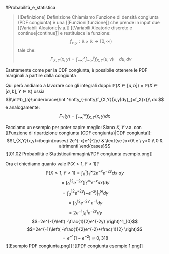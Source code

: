#Probabilità_e_statistica 
>[!Definizione]  Definizione
>Chiamiamo Funzione di densità congiunta (PDF congiunta) è una [[Funzioni|funzione]] che prende in input due [[Variabili Aleatorie|v.a.]] [[Variabili Aleatorie discrete e continue|continue]] e restituisce la funzione:
>$$f_{x,y}:\mathbb{R}\times\mathbb{R}\to[0,\infty)$$
>tale che:
>$$F_{X,Y}(x,y)=\int^x_{-\infty}\int^y_{-\infty}f_{X,Y}(u,v)\quad du,dv$$

Esattamente come per la CDF congiunta, è possibile ottenere le PDF marginali a partire dalla congiunta

Qui però andiamo a lavorare con gli integrali doppi:
$\mathbb{P}(X\in[a,b])=\mathbb{P}(X\in[a,b],Y\in\mathbb{R})$
ossia
$$\int^b_{a}\underbrace{\int ^\infty_{-\infty}f_{X,Y}(x,y)dy}_{=f_X(x)}\ dx $$
e analogamente:
$$F_{Y}(y)=\int^\infty_{-\infty}f_{X,Y}(x,y)dx$$

Facciamo un esempio per poter capire meglio:
Siano $X,Y$ v.a. con [[Funzione di ripartizione congiunta (CDF congiunta)|CDF congiunta]]:
$$f_{X,Y}(x,y)=\begin{cases}
2e^{-x}e^{-2y} & \text{se }x>0\ e \ y>0 \\
0 & altrimenti
\end{cases}$$
![[01.02 Probabilità e Statistica/Immagini/PDF congiunta esempio.png]]

Ora ci chiediamo quanto vale $\mathbb{P}(X>1,Y<1)?$
$$\mathbb{P}(X>1,Y<1)=\int^1_{0}\int^\infty_{1}2e^{-x}e^{-2y}dx\ dy$$
$$=\int_{0}^12e^{-2y}\left( \int_{1}^\infty e^{-x}dx \right)dy$$
$$=\int_{0}^12e^{-2y}(-e^{-x})|^\infty_{1}dy$$
$$=\int_{0}^12e^{-2y}\ e^{-1}dy$$
$$=2e^{-1}\int_{0}^1e^{-2y}dy$$
$$=2e^{-1}\left( -\frac{1}{2}e^{-2y} \right)^1_{0}$$
$$=2e^{-1}\left( -\frac{1}{2}e^{-2}+\frac{1}{2} \right)$$
$$=e^{-1}(1-e^{-2})\approx 0,318$$
![[Esempio PDF congiunta.png]]
![[PDF congiunta esempio 1.png]]